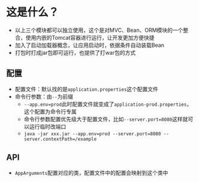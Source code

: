 # 这是什么？

* 以上三个模块都可以独立使用，这个是对MVC、Bean、ORM模块的一个整合，使用内嵌的Tomcat容器进行运行，让开发更加方便快捷
* 加入了启动加载器概念，让应用启动时，依据条件自动装载Bean
* 打包时打成jar包即可运行，也提供了打war包的方式

## 配置

* 配置文件：默认找的是`application.properties`这个配置文件
* 命令行参数：由`--`为前缀
    * `--app.env=prod`此时配置文件就变成了`application-prod.properties`，这个配置为命令行专属
    * 命令行参数配置优先级大于配置文件，比如`--server.port=8080`这样就可以运行临时改端口
    * `java -jar xxx.jar --app.env=prod --server.port=8080 --server.contextPath=/example`

## API

* `AppArguments`配置对应的类，配置文件中的配置会映射到这个类中